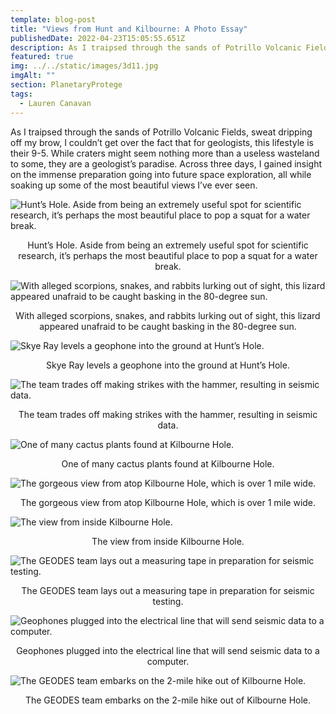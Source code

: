 ```yaml
---
template: blog-post
title: "Views from Hunt and Kilbourne: A Photo Essay"
publishedDate: 2022-04-23T15:05:55.651Z
description: As I traipsed through the sands of Potrillo Volcanic Fields, sweat dripping off my brow, I couldn’t get over the fact that for geologists, this lifestyle is their 9-5. While craters might seem nothing more than a useless wasteland to some, they are a geologist’s paradise. Across three days, I gained insight on the immense preparation going into future space exploration, all while soaking up some of the most beautiful views I’ve ever seen. 
featured: true
img: ../../static/images/3d11.jpg
imgAlt: ""
section: PlanetaryProtege
tags:
  - Lauren Canavan
---
```

As I traipsed through the sands of Potrillo Volcanic Fields, sweat dripping off my brow, I couldn’t get over the fact that for geologists, this lifestyle is their 9-5. While craters might seem nothing more than a useless wasteland to some, they are a geologist’s paradise. Across three days, I gained insight on the immense preparation going into future space exploration, all while soaking up some of the most beautiful views I’ve ever seen. 

![Hunt’s Hole. Aside from being an extremely useful spot for scientific research, it’s perhaps the most beautiful place to pop a squat for a water break.](../../static/images/3d2.jpg "Hunt’s Hole. Aside from being an extremely useful spot for scientific research, it’s perhaps the most beautiful place to pop a squat for a water break.")
<figcaption class="rr-caption" align="center">Hunt’s Hole. Aside from being an extremely useful spot for scientific research, it’s perhaps the most beautiful place to pop a squat for a water break.</figcaption>

![With alleged scorpions, snakes, and rabbits lurking out of sight, this lizard appeared unafraid to be caught basking in the 80-degree sun.](../../static/images/3d3.jpg "With alleged scorpions, snakes, and rabbits lurking out of sight, this lizard appeared unafraid to be caught basking in the 80-degree sun.")
<figcaption class="rr-caption" align="center">With alleged scorpions, snakes, and rabbits lurking out of sight, this lizard appeared unafraid to be caught basking in the 80-degree sun.</figcaption>

![Skye Ray levels a geophone into the ground at Hunt’s Hole.](../../static/images/3d4.jpg "Skye Ray levels a geophone into the ground at Hunt’s Hole.")
<figcaption class="rr-caption" align="center">Skye Ray levels a geophone into the ground at Hunt’s Hole.</figcaption>

![The team trades off making strikes with the hammer, resulting in seismic data.](../../static/images/3d5.jpg "The team trades off making strikes with the hammer, resulting in seismic data.")
<figcaption class="rr-caption" align="center">The team trades off making strikes with the hammer, resulting in seismic data.</figcaption>

![One of many cactus plants found at Kilbourne Hole.](../../static/images/3d6.jpg "One of many cactus plants found at Kilbourne Hole.")
<figcaption class="rr-caption" align="center">One of many cactus plants found at Kilbourne Hole. </figcaption>

![The gorgeous view from atop Kilbourne Hole, which is over 1 mile wide.](../../static/images/3d7.jpg "The gorgeous view from atop Kilbourne Hole, which is over 1 mile wide.")
<figcaption class="rr-caption" align="center">The gorgeous view from atop Kilbourne Hole, which is over 1 mile wide.</figcaption>

![The view from inside Kilbourne Hole.](../../static/images/3d8.jpg "The view from inside Kilbourne Hole")
<figcaption class="rr-caption" align="center">The view from inside Kilbourne Hole.</figcaption>

![The GEODES team lays out a measuring tape in preparation for seismic testing.](../../static/images/3d9.jpg "The GEODES team lays out a measuring tape in preparation for seismic testing.")
<figcaption class="rr-caption" align="center">The GEODES team lays out a measuring tape in preparation for seismic testing.</figcaption>

![Geophones plugged into the electrical line that will send seismic data to a computer.](../../static/images/3d10.jpg "Geophones plugged into the electrical line that will send seismic data to a computer.")
<figcaption class="rr-caption" align="center">Geophones plugged into the electrical line that will send seismic data to a computer.</figcaption>

![The GEODES team embarks on the 2-mile hike out of Kilbourne Hole.](../../static/images/3d11.jpg "The GEODES team embarks on the 2-mile hike out of Kilbourne Hole. ")
<figcaption class="rr-caption" align="center">The GEODES team embarks on the 2-mile hike out of Kilbourne Hole.</figcaption>